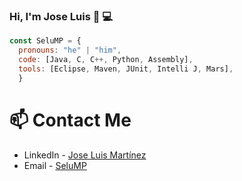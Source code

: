 ### Hi, I'm Jose Luis 🐧 💻


```javascript
const SeluMP = {
  pronouns: "he" | "him",
  code: [Java, C, C++, Python, Assembly],
  tools: [Eclipse, Maven, JUnit, Intelli J, Mars],
  }
```


# 📫 Contact Me
- LinkedIn - [Jose Luis Martínez](https://www.linkedin.com/in/jose-luis-mart%C3%ADnez-perea)
- Email - [SeluMP](joseluone@gmail.com)



<!--
**SeluMP/SeluMP** is a ✨ _special_ ✨ repository because its `README.md` (this file) appears on your GitHub profile.

Here are some ideas to get you started:

- 🔭 I’m currently working on ...
- 🌱 I’m currently learning ...
- 👯 I’m looking to collaborate on ...
- 🤔 I’m looking for help with ...
- 💬 Ask me about ...
- 📫 How to reach me: ...
- 😄 Pronouns: ...
- ⚡ Fun fact: ...
-->
